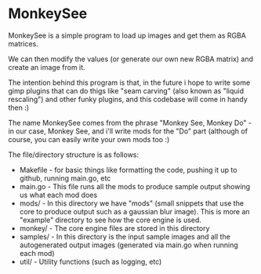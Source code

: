 # MonkeySee

MonkeySee is a simple program to load up images and get them as RGBA matrices.

We can then modify the values (or generate our own new RGBA matrix) and create an image from it.

The intention behind this program is that, in the future i hope to write some gimp plugins that can do
thigs like "seam carving" (also known as "liquid rescaling") and other funky plugins, and this codebase
will come in handy then :) 

The name MonkeySee comes from the phrase "Monkey See, Monkey Do" - in our case, Monkey See, and i'll write
mods for the "Do" part (although of course, you can easily write your own mods too :) 

The file/directory structure is as follows: 

* Makefile - for basic things like formatting the code, pushing it up to github, running main.go, etc
* main.go - This file runs all the mods to produce sample output showing us what each mod does
* mods/ - In this directory we have "mods" (small snippets that use the core to produce output such as a gaussian blur image). This is more an "example" directory to see how the core engine is used. 
* monkey/ - The core engine files are stored in this directory
* samples/ - In this directory is the input sample images and all the autogenerated output images (generated via main.go when running each mod)
* util/ - Utility functions (such as logging, etc)


